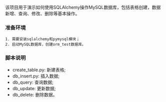 该项目用于演示如何使用SQLAlchemy操作MySQL数据库，包括表格创建，数据新增、查询、修改、删除等基本操作。

### 准备环境

    1. 需要安装sqlalchemy和pymysql模块；
    2. 启动MySQL数据库，创建orm_test数据库。
    
### 脚本说明

- create_table.py: 新建表格;
- db_insert.py: 插入数据;
- db_query: 查询数据;
- db_update: 更新数据;
- db_delete: 删除数据。